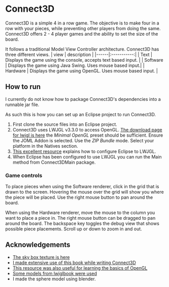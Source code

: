 # Connect3D
 Connect3D is a simple 4 in a row game.
 The objective is to make four in a row with your pieces, while preventing other players from doing the same.
 Connect3D offers 2 - 4 player games and the ability to set the size of the board.

 It follows a traditional Model View Controller architecture.
 Connect3D has three different views.
 | view | description |
 |------|:-----------:|
 | Text | Displays the game using the console, accepts text based input. |
 | Software | Displays the game using Java Swing. Uses mouse based input.|
 | Hardware | Displays the game using OpenGL. Uses mouse based input.    |

## How to run

I currently do not know how to package Connect3D's dependencies into a runnable jar file.

As such this is how you can set up an Eclipse project to run Connect3D.

 1. First clone the source files into an Eclipse project.
 2. Connect3D uses LWJGL v3.3.0 to access OpenGL. [The download page for lwjgl is here](https://www.lwjgl.org/customize) the _Minimal OpenGL_ preset should be sufficient. Ensure the JOML Addon is selected. Use the _ZIP Bundle_ mode. Select your platform in the Natives section.  
 3. [This excellent resource](https://github.com/LWJGL/lwjgl3-wiki/wiki/1.2.-Install) explains how to configure Eclipse to LWJGL.
 4. When Eclipse has been configured to use LWJGL you can run the Main method from Connect3DMain package.

### Game controls

 To place pieces when using the Software renderer, click in the grid that is drawn to the screen. Hovering the mouse over the grid will show you where the piece will be placed.
 Use the right mouse button to pan around the board.

 When using the Hardware renderer, move the mouse to the column you want to place a piece in.
 The right mouse button can be dragged to pan around the board.
 The backspace key toggles the debug view that shows possible piece placements.
 Scroll up or down to zoom in and out.

## Acknowledgements

- [The sky box texture is here](http://www.custommapmakers.org/skyboxes/zips/ely_hills.zip)
- [I made extensive use of this book while writing Connect3D](https://lwjglgamedev.gitbooks.io/3d-game-development-with-lwjgl/content/)
- [This resource was also useful for learning the basics of OpenGL](https://learnopengl.com/)
- [Some models from lwjglbook were used](https://github.com/lwjglgamedev/lwjglbook)
- I made the sphere model using blender.
